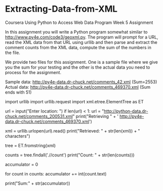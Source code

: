 # Extracting-Data-from-XML

Coursera Using Python to Access Web Data Program Week 5 Assignment


In this assignment you will write a Python program somewhat similar to http://www.py4e.com/code3/geoxml.py. The program will prompt for a URL, read the XML data from that URL using urllib and then parse and extract the comment counts from the XML data, compute the sum of the numbers in the file.

We provide two files for this assignment. One is a sample file where we give you the sum for your testing and the other is the actual data you need to process for the assignment.

Sample data: http://py4e-data.dr-chuck.net/comments_42.xml (Sum=2553)
Actual data: http://py4e-data.dr-chuck.net/comments_469370.xml (Sum ends with 51)



import urllib
import urllib.request
import xml.etree.ElementTree as ET

url = input("Enter location: ")
if len(url) < 1:
    url = "http://python-data.dr-chuck.net/comments_200531.xml"
print("Retrieving " + ' http://py4e-data.dr-chuck.net/comments_469370.xml')

xml = urllib.urlopen(url).read()
print("Retrieved: " + str(len(xml)) + " characters")

tree = ET.fromstring(xml)

counts =  tree.findall('.//count')
print("Count: " + str(len(counts)))

accumulator = 0

for count in counts:
    accumulator += int(count.text)

print("Sum:" + str(accumulator))
